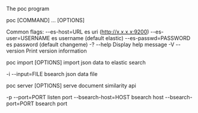 The poc program

poc [COMMAND] ... [OPTIONS]

Common flags:
     --es-host=URL         es uri (http://x.x.x.x:9200)
     --es-user=USERNAME    es username (default elastic)
     --es-passwd=PASSWORD  es password (default changeme)
  -? --help                Display help message
  -V --version             Print version information

poc import [OPTIONS]
  import json data to elastic search

  -i --input=FILE          bsearch json data file

poc server [OPTIONS]
  serve document similarity api

  -p --port=PORT           listen port
     --bsearch-host=HOST   bsearch host
     --bsearch-port=PORT   bsearch port
